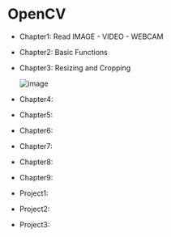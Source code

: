 # OpenCV

* Chapter1: Read IMAGE - VIDEO - WEBCAM

* Chapter2: Basic Functions

* Chapter3: Resizing and Cropping
    
    ![image]()

* Chapter4:

* Chapter5:

* Chapter6:

* Chapter7:

* Chapter8:

* Chapter9:

* Project1:
* Project2:
* Project3:
